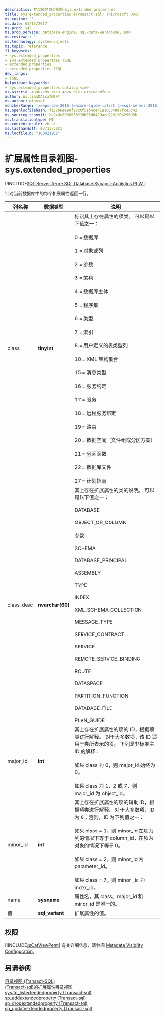 ```yaml
---
description: 扩展属性目录视图-sys.extended_properties
title: sys.extended_properties (Transact-sql) |Microsoft Docs
ms.custom: ''
ms.date: 03/15/2017
ms.prod: sql
ms.prod_service: database-engine, sql-data-warehouse, pdw
ms.reviewer: ''
ms.technology: system-objects
ms.topic: reference
f1_keywords:
- sys.extended_properties
- sys.extended_properties_TSQL
- extended_properties
- extended_properties_TSQL
dev_langs:
- TSQL
helpviewer_keywords:
- sys.extended_properties catalog view
ms.assetid: 439b7299-dce3-4d26-b1c7-61be5e0df82a
author: WilliamDAssafMSFT
ms.author: wiassaf
monikerRange: '>=aps-pdw-2016||=azure-sqldw-latest||>=sql-server-2016||>=sql-server-linux-2017||=azuresqldb-mi-current'
ms.openlocfilehash: f127b6ee96f95c0f51b4ce41a101348d7fce5c42
ms.sourcegitcommit: be74dc0966930f28b03d0429aed22b1f0a296d3b
ms.translationtype: MT
ms.contentlocale: zh-CN
ms.lasthandoff: 03/13/2021
ms.locfileid: "103421912"
---
```

# <a name="extended-properties-catalog-views---sysextended_properties"></a>扩展属性目录视图-sys.extended_properties
[!INCLUDE[SQL Server Azure SQL Database Synapse Analytics PDW ](../../includes/applies-to-version/sql-asdb-asdbmi-asa-pdw.md)]

  针对当前数据库中的每个扩展属性返回一行。  
  
|列名称|数据类型|说明|  
|-----------------|---------------|-----------------|  
|class|**tinyint**|标识其上存在属性的项类。 可以是以下值之一：<br /><br /> 0 = 数据库<br /><br /> 1 = 对象或列<br /><br /> 2 = 参数<br /><br /> 3 = 架构<br /><br /> 4 = 数据库主体<br /><br /> 5 = 程序集<br /><br /> 6 = 类型<br /><br /> 7 = 索引<br /><br /> 8 = 用户定义的表类型列<br /><br /> 10 = XML 架构集合<br /><br /> 15 = 消息类型<br /><br /> 16 = 服务约定<br /><br /> 17 = 服务<br /><br /> 18 = 远程服务绑定<br /><br /> 19 = 路由<br /><br /> 20 = 数据空间（文件组或分区方案）<br /><br /> 21 = 分区函数<br /><br /> 22 = 数据库文件<br /><br /> 27 = 计划指南|  
|class_desc|**nvarchar(60)**|其上存在扩展属性的类的说明。 可以是以下值之一：<br /><br /> DATABASE<br /><br /> OBJECT_OR_COLUMN<br /><br /> 参数<br /><br /> SCHEMA<br /><br /> DATABASE_PRINCIPAL<br /><br /> ASSEMBLY<br /><br /> TYPE<br /><br /> INDEX<br /><br /> XML_SCHEMA_COLLECTION<br /><br /> MESSAGE_TYPE<br /><br /> SERVICE_CONTRACT<br /><br /> SERVICE<br /><br /> REMOTE_SERVICE_BINDING<br /><br /> ROUTE<br /><br /> DATASPACE<br /><br /> PARTITION_FUNCTION<br /><br /> DATABASE_FILE<br /><br /> PLAN_GUIDE|  
|major_id|**int**|其上存在扩展属性的项的 ID，根据项类进行解释。 对于大多数项，该 ID 适用于类所表示的项。 下列是非标准主 ID 的解释：<br /><br /> 如果 class 为 0，则 major_id 始终为 0。<br /><br /> 如果 class 为 1、2 或 7，则 major_id 为 object_id。|  
|minor_id|**int**|其上存在扩展属性的项的辅助 ID，根据项类进行解释。 对于大多数项，ID 为 0；否则，ID 为下列值之一：<br /><br /> 如果 class = 1，则 minor_id 在项为列的情况下等于 column_id，在项为对象的情况下等于 0。<br /><br /> 如果 class = 2，则 minor_id 为 parameter_id。<br /><br /> 如果 class = 7，则 minor _id 为 index_id。|  
|name|**sysname**|属性名，其 class、major_id 和 minor_id 是唯一的。|  
|值|**sql_variant**|扩展属性的值。|  
  
## <a name="permissions"></a>权限  
 [!INCLUDE[ssCatViewPerm](../../includes/sscatviewperm-md.md)] 有关详细信息，请参阅 [Metadata Visibility Configuration](../../relational-databases/security/metadata-visibility-configuration.md)。  
  
## <a name="see-also"></a>另请参阅  
 [目录视图 (Transact-SQL)](../../relational-databases/system-catalog-views/catalog-views-transact-sql.md)   
 [&#40;Transact-sql&#41;的扩展属性目录视图 ](./catalog-views-transact-sql.md)   
 [sys.fn_listextendedproperty &#40;Transact-sql&#41;](../../relational-databases/system-functions/sys-fn-listextendedproperty-transact-sql.md)   
 [sp_addextendedproperty &#40;Transact-sql&#41;](../../relational-databases/system-stored-procedures/sp-addextendedproperty-transact-sql.md)   
 [sp_dropextendedproperty &#40;Transact-sql&#41;](../../relational-databases/system-stored-procedures/sp-dropextendedproperty-transact-sql.md)   
 [sp_updateextendedproperty &#40;Transact-sql&#41;](../../relational-databases/system-stored-procedures/sp-updateextendedproperty-transact-sql.md)  
  
